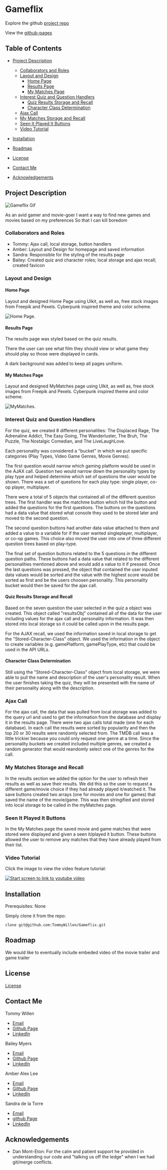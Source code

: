 # Gameflix

Explore the github [project repo](https://github.com/TommyWillen/Gameflix/)

View the [github-pages](https://tommywillen.github.io/Gameflix/)

## Table of Contents

- [Project Description](#Project-Description)
    - [Collaborators and Roles](#Collaborators-and-Roles)
    - [Layout and Design](#event-listeners)
        - [Home Page](#local-storage)
        - [Results Page](#results-page)
        - [My Matches Page](#My-Matches-Page)
    - [Interest Quiz and Question Handlers](#highscores-page)
        - [Quiz Results Storage and Recall](#quiz-results-storage-and-recall)
        - [Character Class Determination](#character-class-determination)
    - [Ajax Call](#Ajax-call)
    - [My Matches Storage and Recall](#my-matches-storage-and-recall)
    - [Seen It Played It Buttons](#seen-it-played-it-buttons)
    - [Video Tutorial](#Video-Tutorial)
- [Installation](#installation)

- [Roadmap](#roadmap)

- [License](#license)

- [Contact Me](#contact-me)

- [Acknowledgements](#acknowledgements)

## Project Description
<img src="./assets/img/Gameflix.gif" alt="Gameflix Gif" width="auto" height="auto" />

As an avid gamer and movie-goer
I want a way to find new games and movies based on my preferences
So that I can kill boredom


### Collaborators and Roles

- Tommy: Ajax call, local storage, button handlers
- Amber:  Layout and Design for homepage and saved information
- Sandra:  Responsible for the styling  of the results page   
- Bailey: Created quiz and character roles; local storage and ajax recall; created favicon


### Layout and Design

#### Home Page  

Layout and designed Home Page using UIkit, as well as, free stock images from Freepik and Pexels. Cyberpunk inspired theme and color scheme. 

![Home Page.](assets/img/home.page.png)  

#### Results Page

The results page was styled based on the quiz results. 

There the user can see what film they should view or what game they should play so those were displayed in cards. 

A dark background was added to keep all pages uniform. 

#### My Matches Page

Layout and designed MyMatches page using UIkit, as well as, free stock images from Freepik and Pexels. Cyberpunk inspired theme and color scheme. 

![MyMatches.](assets/img/mymatches.png) 

### Interest Quiz and Question Handlers

For the quiz, we created 8 different personalities: The Displaced Rage, The Adrenaline Addict, The Easy Going, The Wanderluster, The Bruh, The Puzzle, The Nostalgic Comedian, and The LiveLaughLove.

Each personality was considered a "bucket" in which we put specific categories (Play Types, Video Game Genres, Movie Genres).

The first question would narrow which gaming platform would be used in the AJAX call. Question two would narrow down the personality types by play type and helped determine which set of questions the user would be shown. There was a set of questions for each play type: single player, co-op player, multiplayer.

There were a total of 5 objects that contained all of the different question trees. The first handler was the matchme button which hid the button and added the questions for the first questions. The buttons on the questions had a data value that stored what console they used to be stored later and moved to the second question.

The second question buttons had another data value attached to them and added a value to a variable for if the user wanted singleplayer, multiplayer, or co-op games. This choice also moved the user into one of three different question trees based on play-type.

The final set of question buttons related to the 5 questions in the different question paths. These buttons had a data value that related to the different personalities mentioned above and would add a value to it if pressed. Once the last questions was pressed, the object that contained the user inputed data values would be sorted and the value with the highest score would be sorted as first and be the users choosen personality. This personality bucket would then be saved for the ajax call.

#### Quiz Results Storage and Recall

Based on the seven question the user selected in the quiz a object was created. This object called "resultsObj" contained all of the data for the user including values for the ajax call and personality information. It was then stored into local storage so it could be called upon in the results page.

For the AJAX recall, we used the information saved in local storage to get the "Stored-Character-Class" object. We used the information in the object to create variables (e.g. gamePlatform, gamePlayType, etc) that could be used in the API URLs.

#### Character Class Determination

Still using the "Stored-Character-Class" object from local storage, we were able to pull the name and description of the user's personality result. When the user finishes taking the quiz, they will be presented with the name of their personality along with the description.

### Ajax Call

For the ajax call, the data that was pulled from local storage was added to the query url and used to get the information from the database and display it in the results page. There were two ajax calls total made (one for each database). In each call the results were sorted by popularity and then the top 20 or 30 results were randomly selected from. The TMDB call was a little trickier because you could only request one genre at a time. Since the personality buckets we created included multiple genres, we created a random generator that would reandomly select one of the genres for the call.

### My Matches Storage and Recall

In the results section we added the option for the user to refresh their results as well as save their results. We did this so the user to request a different game/movie choice if they had already played it/watched it. The save buttons created two arrays (one for movies and one for games) that saved the name of the movie/game. This was then stringified and stored into local storage to be called in the myMatches page.

### Seen It Played It Buttons

In the My Matches page the saved movie and game matches that were stored were displayed and given a seen it/played it button. These buttons allowed the user to remove any matches that they have already played from their list.

### Video Tutorial

Click the image to view the video feature tutorial:

[![Start screen to link to youtube video](assets/img/home.page.png)](https://youtu.be/zNPXIwiTRyg)

## Installation

Prerequisites\: None

Simply clone it from the repo\:

```
clone git@github.com:TommyWillen/Gameflix.git
```

## Roadmap

We would like to eventually include embeded video of the movie trailer and game trailer

## License

[License](https://github.com/TommyWillen/Gameflix/blob/main/LICENSE)

## Contact Me

Tommy Willen
- [Email](TommyAllen1215@gmail.com)
- [Github Page](https://github.com/TommyWillen)
- [LinkedIn](https://www.linkedin.com/in/tommy-willen-12867b1b3/)

Bailey Myers
- [Email](baileymyers96@gmail.com)
- [Github Page](https://github.com/baileymyers)
- [LinkedIn](https://www.linkedin.com/in/bailey-myers-9a39a3b8/)  

Amber Alex Lee
- [Email](lee.amber.alex@gmail.com)
- [Github Page](https://github.com/lee-amber-alex)
- [LinkedIn](www.linkedin.com/in/leeamberalex)

Sandra de la Torre
- [Email](sandradltrahyatt@gmail.com)
- [github Page](https://github.com/Bootcamp874)
- [LinkedIn](https://www.linkedin.com/in/sandra-de-la-torre-a350461b1/)

## Acknowledgements

- Dan Mont-Eton\: For the calm and patient support he provided in understanding our code and "talking us off the ledge" when I we had git/merge conflicts.